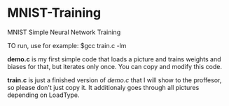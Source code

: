 # MNIST-Training
MNIST Simple Neural Network Training

TO run, use for example:
$gcc train.c -lm

**demo.c** is my first simple code that loads a picture and trains weights and biases for that, but iterates only once. 
You can copy and modify this code.

**train.c** is just a finished version of *demo.c* that I will show to the proffesor, so please don't just copy it. 
It additionaly goes through all pictures depending on LoadType.

